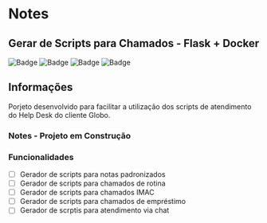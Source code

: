 # Notes

## Gerar de Scripts para Chamados - Flask + Docker

![Badge](https://img.shields.io/static/v1?label=Notes&message=0.1&color=blue)
![Badge](https://img.shields.io/static/v1?label=Python&message=3.9.4&color=blue)
![Badge](https://img.shields.io/static/v1?label=Flask&message=1.1.2&color=blue)
![Badge](https://img.shields.io/static/v1?label=Docker&message=20.10.5&color=blue)

## Informações

Porjeto desenvolvido para facilitar a utilização dos scripts de atendimento do Help Desk do cliente Globo.

### Notes - Projeto em Construção

### Funcionalidades

- [ ] Gerador de scripts para notas padronizados
- [ ] Gerador de scripts para chamados de rotina
- [ ] Gerador de scripts para chamados IMAC
- [ ] Gerador de scripts para chamados de empréstimo
- [ ] Gerador de scrptis para atendimento via chat
